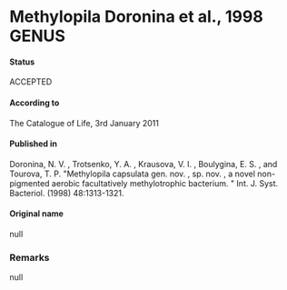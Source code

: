# Methylopila Doronina et al., 1998 GENUS

#### Status
ACCEPTED

#### According to
The Catalogue of Life, 3rd January 2011

#### Published in
Doronina, N. V. , Trotsenko, Y. A. , Krausova, V. I. , Boulygina, E. S. , and Tourova, T. P. "Methylopila capsulata gen. nov. , sp. nov. , a novel non-pigmented aerobic facultatively methylotrophic bacterium. " Int. J. Syst. Bacteriol. (1998) 48:1313-1321.

#### Original name
null

### Remarks
null